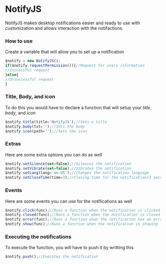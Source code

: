 # NotifyJS
NotifyJS makes desktop notifications easier and ready to use with customization and allows interaction with the notifactions.

### How to use
Create a variable that will allow you to set up a notification
```js
$notify = new NotifyJS();
if($notify.requestPermission()){//Request for users information
//successful request
}else{
//Unsuccessful request
}
```

### Title, Body, and icon
To do this you would have to declare a function that will setup your _title_, _body_, and _icon_
```js
$notify.title(title='NotifyJS');//Sets a title
$notify.body(txt='');//Sets the body
$notify.icon(path='');//Sets the icon
```

### Extras
Here are some extra options you can do as well
```js
$notify.setSilence(set=false);//Silences the notification
$notify.setVibrate(set=false);//Vibrates the notification
$notify.setLang(lang='en-US');//Changes the notification language
$notify.setCloseTime(time=3);//Closing time for the notification(3 seconds)
```

### Events
Here are some events you can use for the notifications as well
```js
$notify.click(func);//Runs a function when the notification is clicked
$notify.closed(func);//Runs a function when the notification is closed
$notify.error(func);//Runs a function when the notification has an error
$notify.show(func);//Runs a function when the notification is showing
```

### Executing the notifications
To execute the function, you will have to push it by writting this
```js
$notify.push();//Executes the notification
```

